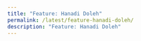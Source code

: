 ```yaml
---
title: "Feature: Hanadi Doleh"
permalink: /latest/feature-hanadi-doleh/
description: "Feature: Hanadi Doleh"
---
```

